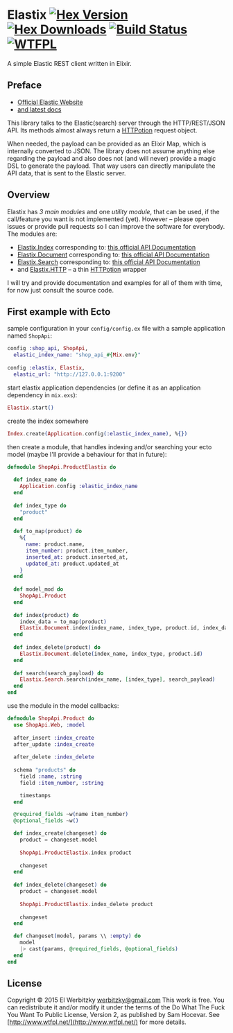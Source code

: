 # Elastix [![Hex Version](https://img.shields.io/hexpm/v/elastix.svg)](https://hex.pm/packages/elastix) [![Hex Downloads](https://img.shields.io/hexpm/dt/elastix.svg)](https://hex.pm/packages/elastix) [![Build Status](https://travis-ci.org/werbitzky/elastix.svg)](https://travis-ci.org/werbitzky/elastix) [![WTFPL](https://img.shields.io/badge/license-WTFPL-brightgreen.svg?style=flat)](https://www.tldrlegal.com/l/wtfpl)

A simple Elastic REST client written in Elixir.

## Preface

* [Official Elastic Website](https://www.elastic.co)
* [and latest docs](https://www.elastic.co/guide/en/elasticsearch/reference/current/index.html)

This library talks to the Elastic(search) server through the HTTP/REST/JSON API. Its methods almost always return a [HTTPotion](https://github.com/myfreeweb/httpotion) request object.

When needed, the payload can be provided as an Elixir Map, which is internally converted to JSON. The library does not assume anything else regarding the payload and also does not (and will never) provide a magic DSL to generate the payload. That way users can directly manipulate the API data, that is sent to the Elastic server.

## Overview

Elastix has *3 main modules* and one *utility module*, that can be used, if the call/feature you want is not implemented (yet). However – please open issues or provide pull requests so I can improve the software for everybody. The modules are:

* [Elastix.Index](lib/elastix/index.ex) corresponding to: [this official API Documentation](https://www.elastic.co/guide/en/elasticsearch/reference/current/indices.html)
* [Elastix.Document](lib/elastix/document.ex) corresponding to: [this official API Documentation](https://www.elastic.co/guide/en/elasticsearch/reference/current/docs.html)
* [Elastix.Search](lib/elastix/search.ex) corresponding to: [this official API Documentation](https://www.elastic.co/guide/en/elasticsearch/reference/current/search.html)
* and [Elastix.HTTP](lib/elastix/http.ex) – a thin [HTTPotion](https://github.com/myfreeweb/httpotion) wrapper

I will try and provide documentation and examples for all of them with time, for now just consult the source code.

## First example with Ecto

sample configuration in your ```config/config.ex``` file with a sample application named ```ShopApi```:

```elixir
config :shop_api, ShopApi,
  elastic_index_name: "shop_api_#{Mix.env}"
  
config :elastix, Elastix,
  elastic_url: "http://127.0.0.1:9200"
```

start elastix application dependencies (or define it as an application dependency in ```mix.exs```):

```elixir
Elastix.start()

```

create the index somewhere

```elixir
Index.create(Application.config(:elastic_index_name), %{})

```

then create a module, that handles indexing and/or searching your ecto model (maybe I'll provide a behaviour for that in future):

```elixir
defmodule ShopApi.ProductElastix do
  
  def index_name do
    Application.config :elastic_index_name
  end
  
  def index_type do
    "product"
  end
  
  def to_map(product) do
    %{
      name: product.name,
      item_number: product.item_number,
      inserted_at: product.inserted_at,
      updated_at: product.updated_at
    }
  end
  
  def model_mod do
    ShopApi.Product
  end
  
  def index(product) do
    index_data = to_map(product)
    Elastix.Document.index(index_name, index_type, product.id, index_data)
  end
  
  def index_delete(product) do
    Elastix.Document.delete(index_name, index_type, product.id)
  end
  
  def search(search_payload) do
    Elastix.Search.search(index_name, [index_type], search_payload)
  end
end

```

use the module in the model callbacks:

```elixir
defmodule ShopApi.Product do
  use ShopApi.Web, :model
  
  after_insert :index_create
  after_update :index_create
  
  after_delete :index_delete
  
  schema "products" do
    field :name, :string
    field :item_number, :string

    timestamps
  end

  @required_fields ~w(name item_number)
  @optional_fields ~w()

  def index_create(changeset) do
    product = changeset.model
    
    ShopApi.ProductElastix.index product
    
    changeset
  end
  
  def index_delete(changeset) do
    product = changeset.model
    
    ShopApi.ProductElastix.index_delete product
    
    changeset
  end

  def changeset(model, params \\ :empty) do
    model
    |> cast(params, @required_fields, @optional_fields)
  end
end

```

## License

Copyright © 2015 El Werbitzky <werbitzky@gmail.com>
This work is free. You can redistribute it and/or modify it under the
terms of the Do What The Fuck You Want To Public License, Version 2,
as published by Sam Hocevar. See [http://www.wtfpl.net/](http://www.wtfpl.net/) for more details.
